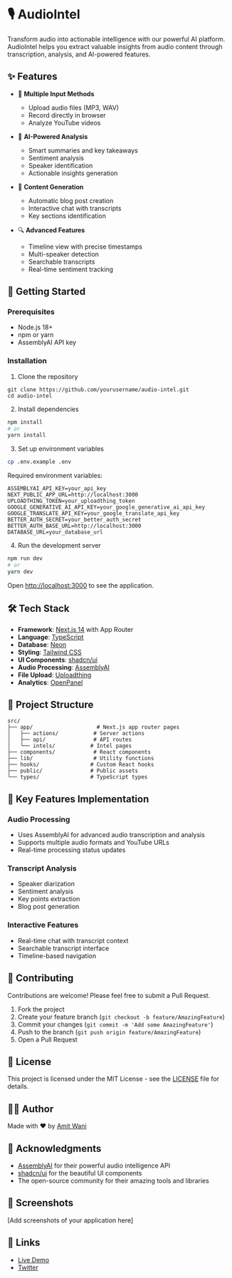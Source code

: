 # 🎙️ AudioIntel

Transform audio into actionable intelligence with our powerful AI platform. AudioIntel helps you extract valuable insights from audio content through transcription, analysis, and AI-powered features.

## ✨ Features

- 🎵 **Multiple Input Methods**

  - Upload audio files (MP3, WAV)
  - Record directly in browser
  - Analyze YouTube videos

- 🤖 **AI-Powered Analysis**

  - Smart summaries and key takeaways
  - Sentiment analysis
  - Speaker identification
  - Actionable insights generation

- 📝 **Content Generation**

  - Automatic blog post creation
  - Interactive chat with transcripts
  - Key sections identification

- 🔍 **Advanced Features**
  - Timeline view with precise timestamps
  - Multi-speaker detection
  - Searchable transcripts
  - Real-time sentiment tracking

## 🚀 Getting Started

### Prerequisites

- Node.js 18+
- npm or yarn
- AssemblyAI API key

### Installation

1. Clone the repository

```
git clone https://github.com/yourusername/audio-intel.git
cd audio-intel
```

2. Install dependencies

```bash
npm install
# or
yarn install
```

3. Set up environment variables

```bash
cp .env.example .env
```

Required environment variables:

```
ASSEMBLYAI_API_KEY=your_api_key
NEXT_PUBLIC_APP_URL=http://localhost:3000
UPLOADTHING_TOKEN=your_uploadthing_token
GOOGLE_GENERATIVE_AI_API_KEY=your_google_generative_ai_api_key
GOOGLE_TRANSLATE_API_KEY=your_google_translate_api_key
BETTER_AUTH_SECRET=your_better_auth_secret
BETTER_AUTH_BASE_URL=http://localhost:3000
DATABASE_URL=your_database_url
```

4. Run the development server

```bash
npm run dev
# or
yarn dev
```

Open [http://localhost:3000](http://localhost:3000) to see the application.

## 🛠️ Tech Stack

- **Framework**: [Next.js 14](https://nextjs.org/) with App Router
- **Language**: [TypeScript](https://www.typescriptlang.org/)
- **Database**: [Neon](https://neon.tech/)
- **Styling**: [Tailwind CSS](https://tailwindcss.com/)
- **UI Components**: [shadcn/ui](https://ui.shadcn.com/)
- **Audio Processing**: [AssemblyAI](https://www.assemblyai.com/)
- **File Upload**: [Uploadthing](https://uploadthing.com/)
- **Analytics**: [OpenPanel](https://openpanel.dev/)

## 📁 Project Structure

```
src/
├── app/                    # Next.js app router pages
│   ├── actions/           # Server actions
│   ├── api/               # API routes
│   └── intels/           # Intel pages
├── components/            # React components
├── lib/                   # Utility functions
├── hooks/                # Custom React hooks
├── public/               # Public assets
└── types/                # TypeScript types

```

## 🔑 Key Features Implementation

### Audio Processing

- Uses AssemblyAI for advanced audio transcription and analysis
- Supports multiple audio formats and YouTube URLs
- Real-time processing status updates

### Transcript Analysis

- Speaker diarization
- Sentiment analysis
- Key points extraction
- Blog post generation

### Interactive Features

- Real-time chat with transcript context
- Searchable transcript interface
- Timeline-based navigation

## 🤝 Contributing

Contributions are welcome! Please feel free to submit a Pull Request.

1. Fork the project
2. Create your feature branch (`git checkout -b feature/AmazingFeature`)
3. Commit your changes (`git commit -m 'Add some AmazingFeature'`)
4. Push to the branch (`git push origin feature/AmazingFeature`)
5. Open a Pull Request

## 📄 License

This project is licensed under the MIT License - see the [LICENSE](LICENSE) file for details.

## 👨‍💻 Author

Made with ❤️ by [Amit Wani](https://x.com/mtwn105)

## 🙏 Acknowledgments

- [AssemblyAI](https://www.assemblyai.com/) for their powerful audio intelligence API
- [shadcn/ui](https://ui.shadcn.com/) for the beautiful UI components
- The open-source community for their amazing tools and libraries

## 📱 Screenshots

[Add screenshots of your application here]

## 🔗 Links

- [Live Demo](https://audiointel.amitwani.dev)
- [Twitter](https://twitter.com/mtwn105)
